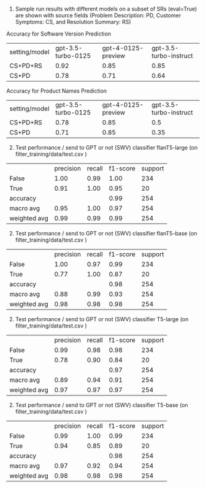 
1. Sample run results with different models on a subset of SRs (eval=True) are shown with source fields
 (Problem Description: PD, Customer Symptoms: CS, and Resolution Summary: RS)

<table>
<tr> Accuracy for Software Version Prediction </tr>
<tr>
<td>setting/model</td>
<td>gpt-3.5-turbo-0125</td>
<td>gpt-4-0125-preview</td>
<td>gpt-3.5-turbo-instruct</td>
</tr>
<tr>
<td>CS+PD+RS</td>
<td>0.92</td>
<td>0.85</td>
<td>0.85</td>
</tr>
<tr>
<td>CS+PD</td>
<td>0.78</td>
<td>0.71</td>
<td>0.64</td>
</tr>
</table>


<table>
<tr> Accuracy for Product Names Prediction </tr>
<tr>
<td>setting/model</td>
<td>gpt-3.5-turbo-0125</td>
<td>gpt-4-0125-preview</td>
<td>gpt-3.5-turbo-instruct</td>
</tr>
<tr>
<td>CS+PD+RS</td>
<td>0.78</td>
<td>0.85</td>
<td>0.5</td>
</tr>
<tr>
<td>CS+PD</td>
<td>0.71</td>
<td>0.85</td>
<td>0.35</td>
</tr>
</table>






2. Test performance / send to GPT or not (SWV) classifier flanT5-large (on filter_training/data/test.csv )
<table>
<tr> <td></td> <td> precision</td>    <td>recall</td> <td> f1-score</td>   <td>support </td></tr>

<tr><td>       False</td>    <td>   1.00  </td>  <td>  0.99  </td>   <td> 1.00   </td>   <td> 234</td></tr>
<tr><td>        True</td>    <td>   0.91  </td>   <td> 1.00  </td>  <td>  0.95  </td>   <td>   20</td></tr>

<tr><td>    accuracy </td>     <td></td></td>    <td></td>             <td>         0.99  </td>   <td>  254</td></tr>
   
<tr><td>   macro avg</td>    <td>   0.95 </td>   <td>  1.00 </td>    <td> 0.97 </td>   <td>   254</td></tr>
   
<tr><td>weighted avg </td>   <td>   0.99  </td>   <td> 0.99 </td>  <td>   0.99</td>     <td>  254</td></tr>

</table>

2. Test performance / send to GPT or not (SWV) classifier flanT5-base (on filter_training/data/test.csv )
<table>
<tr> <td></td> <td> precision</td>    <td>recall</td> <td> f1-score</td>   <td>support </td></tr>

<tr><td>       False</td>    <td>   1.00  </td>  <td>  0.97  </td>   <td> 0.99   </td>   <td> 234</td></tr>
<tr><td>        True</td>    <td>   0.77  </td>   <td> 1.00  </td>  <td>  0.87  </td>   <td>   20</td></tr>

<tr><td>    accuracy </td>     <td></td></td>    <td></td>             <td>         0.98  </td>   <td>  254</td></tr>
   
<tr><td>   macro avg</td>    <td>   0.88 </td>   <td>  0.99 </td>    <td> 0.93 </td>   <td>   254</td></tr>
   
<tr><td>weighted avg </td>   <td>   0.98  </td>   <td> 0.98 </td>  <td>   0.98</td>     <td>  254</td></tr>

</table>

2. Test performance / send to GPT or not (SWV) classifier T5-large (on filter_training/data/test.csv )
<table>
<tr> <td></td> <td> precision</td>    <td>recall</td> <td> f1-score</td>   <td>support </td></tr>

<tr><td>       False</td>    <td>   0.99  </td>  <td>  0.98  </td>   <td> 0.98   </td>   <td> 234</td></tr>
<tr><td>        True</td>    <td>   0.78  </td>   <td> 0.90  </td>  <td>  0.84  </td>   <td>   20</td></tr>

<tr><td>    accuracy </td>     <td></td></td>    <td></td>             <td>         0.97  </td>   <td>  254</td></tr>
   
<tr><td>   macro avg</td>    <td>   0.89 </td>   <td>  0.94 </td>    <td> 0.91 </td>   <td>   254</td></tr>
   
<tr><td>weighted avg </td>   <td>   0.97  </td>   <td> 0.97 </td>  <td>   0.97</td>     <td>  254</td></tr>

</table>

2. Test performance / send to GPT or not (SWV) classifier T5-base (on filter_training/data/test.csv )
<table>
<tr> <td></td> <td> precision</td>    <td>recall</td> <td> f1-score</td>   <td>support </td></tr>

<tr><td>       False</td>    <td>   0.99  </td>  <td>  1.00  </td>   <td> 0.99   </td>   <td> 234</td></tr>
<tr><td>        True</td>    <td>   0.94  </td>   <td> 0.85  </td>  <td>  0.89  </td>   <td>   20</td></tr>

<tr><td>    accuracy </td>     <td></td></td>    <td></td>             <td>         0.98  </td>   <td>  254</td></tr>
   
<tr><td>   macro avg</td>    <td>   0.97 </td>   <td>  0.92 </td>    <td> 0.94 </td>   <td>   254</td></tr>
   
<tr><td>weighted avg </td>   <td>   0.98  </td>   <td> 0.98 </td>  <td>   0.98</td>     <td>  254</td></tr>

</table>

